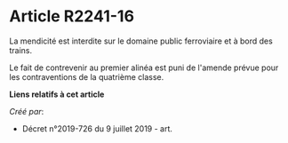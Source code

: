 # Article R2241-16

La mendicité est interdite sur le domaine public ferroviaire et à bord des trains.

Le fait de contrevenir au premier alinéa est puni de l'amende prévue pour les contraventions de la quatrième classe.

**Liens relatifs à cet article**

_Créé par_:

  - Décret n°2019-726 du 9 juillet 2019 - art.
